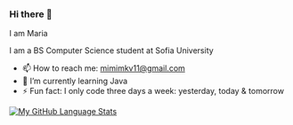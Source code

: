 ### Hi there 👋

<!--
**theultimatewitch/theultimatewitch** is a ✨ _special_ ✨ repository because its `README.md` (this file) appears on your GitHub profile.

Here are some ideas to get you started:

- 🔭 I’m currently working on ...
- 🌱 I’m currently learning ...
- 👯 I’m looking to collaborate on ...
- 🤔 I’m looking for help with ...
- 💬 Ask me about ...
- 📫 How to reach me: ...
- 😄 Pronouns: ...
- ⚡ Fun fact: ...
-->
I am Maria

I am a BS Computer Science student at Sofia University

- 📫 How to reach me: mimimkv11@gmail.com
- 🌱 I’m currently learning Java
- ⚡ Fun fact: I only code three days a week: yesterday, today & tomorrow

[![My GitHub Language Stats](https://github-readme-stats.vercel.app/api/top-langs/?username=mimimkv&langs_count=7&hide=html,javascript,tex,postscript,css,typescript,batchfile,makefile&theme=tokyonight)]()
